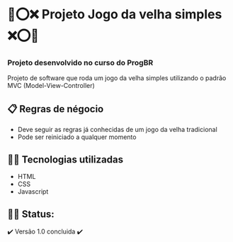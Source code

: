 <h1>🎲⭕️❌ Projeto Jogo da velha simples ❌⭕️🎲</h1>
<h3>Projeto desenvolvido no curso do ProgBR</h3>
<p>Projeto de software que roda um jogo da velha simples utilizando o padrão MVC (Model-View-Controller)</p>
<h2>📋 Regras de négocio</h2>
<ul>
    <li>Deve seguir as regras já conhecidas de um jogo da velha tradicional</li>
    <li>Pode ser reiniciado a qualquer momento</li>
</ul>

<h2>👨‍💻 Tecnologias utilizadas</h2>
<ul>
    <li>HTML</li>
    <li>CSS</li>
    <li>Javascript</li>
</ul>

## 👷🏻 Status:
✔️ Versão 1.0 concluida ✔️